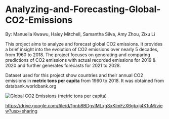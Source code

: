 # Analyzing-and-Forecasting-Global-CO2-Emissions
By: Manuella Kwawu, Haley Mitchell, Samantha Silva, Amy Zhou, Zixu Li

This project aims to analyze and forecast global CO2 emissions. 
It provides a brief insight into the evolution of CO2 emissions over nearly 5 decades, from 1960 to 2018. 
The project focuses on generating and comparing predictions of CO2 emissions with actual recorded emissions for 2019 & 2020 and further generates forecasts for 2021 to 2028.

Dataset used for this project show countries and their annual CO2 emissions in **metric tons per capita** from 1960 to 2018. It was obtained from databank.worldbank.org

![Global CO2 Emissions (metric tons per capita)](https://github.com/Man-ella/Analyzing-Forecast-Global-CO2-Emissions/assets/86675301/8ba43b6c-7d4a-41dc-9d4c-12fa0c87595b)

https://drive.google.com/file/d/1pnb8BDgvlMLxgSxKlmFzX6gkxji4K1uM/view?usp=sharing

